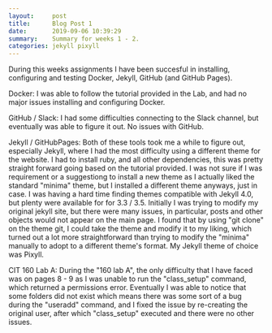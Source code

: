 ```yaml
---
layout:     post
title:      Blog Post 1
date:       2019-09-06 10:39:29
summary:    Summary for weeks 1 - 2.
categories: jekyll pixyll
---
```

During this weeks assignments I have been succesful in installing, configuring and testing Docker, Jekyll, GitHub (and GitHub Pages).

Docker:
I was able to follow the tutorial provided in the Lab, and had no major issues installing and configuring Docker.

GitHub / Slack:
I had some difficulties connecting to the Slack channel, but eventually was able to figure it out. No issues with GitHub.

Jekyll / GitHubPages:
Both of these tools took me a while to figure out, especially Jekyll, where I had the most difficulty using a different theme for the website.
I had to install ruby, and all other dependencies, this was pretty straight forward going based on the tutorial provided.
I was not sure if I was requirement or a suggestiong to install a new theme as I actually liked the standard "minima" theme, but I installed a different theme anyways, just in case.
I was having a hard time finding themes compatible with Jekyll 4.0, but plenty were available for for 3.3 / 3.5.
Initially I was trying to modify my original jekyll site, but there were many issues, in particular, posts and other objects would not appear on the main page.
I found that by using "git clone" on the theme git, I could take the theme and modify it to my liking, which turned out a lot more straightforward than trying to modify the "minima" manually to adopt to a different theme's format.
My Jekyll theme of choice was Pixyll.

CIT 160 Lab A:
During the "160 lab A", the only difficulty that I have faced was on pages 8 - 9 as I was unable to run the "class_setup" command, which returned a permissions error. 
Eventually I was able to notice that some folders did not exist which means there was some sort of a bug during the "useradd" command, and I fixed the issue by re-creating the original user, after which "class_setup" executed and there were no other issues.

